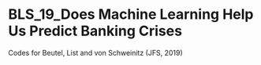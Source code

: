 # BLS_19_Does Machine Learning Help Us Predict Banking Crises
 Codes for Beutel, List and von Schweinitz (JFS, 2019)
